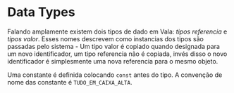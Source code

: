 # Data Types

Falando amplamente existem dois tipos de dado em Vala: *tipos referencia* e *tipos valor*. Esses nomes descrevem como instancias dos tipos são passadas pelo sistema - Um tipo valor é copiado quando designada para um novo identificador, um tipo referencia não é copiada, invés disso o novo identificador é simplesmente uma nova referencia para o mesmo objeto.

Uma constante é definida colocando `const` antes do tipo. A convenção de nome das constante é `TUDO_EM_CAIXA_ALTA`. 
